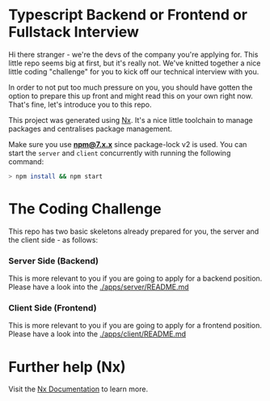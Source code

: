 # Typescript Backend or Frontend or Fullstack Interview

Hi there stranger - we're the devs of the company you're applying for. This little repo seems big at first, but it's really not. We've knitted together a nice little coding "challenge" for you to kick off our technical interview with you.

In order to not put too much pressure on you, you should have gotten the option to prepare this up front and might read this on your own right now. That's fine, let's introduce you to this repo.

This project was generated using [Nx](https://nx.dev). It's a nice little toolchain to manage packages and centralises package management.

Make sure you use **npm@7.x.x** since package-lock v2 is used.
You can start the `server` and `client` concurrently with running the following command:
```bash
> npm install && npm start
```

# The Coding Challenge

This repo has two basic skeletons already prepared for you, the server and the client side - as follows:

### Server Side (Backend)

This is more relevant to you if you are going to apply for a backend position. Please have a look into the [./apps/server/README.md](./apps/server/README.md)

### Client Side (Frontend)

This is more relevant to you if you are going to apply for a frontend position. Please have a look into the [./apps/client/README.md](./apps/client/README.md)

# Further help (Nx)

Visit the [Nx Documentation](https://nx.dev) to learn more.
